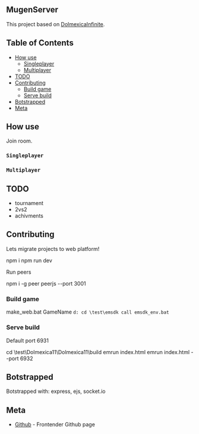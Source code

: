 ## MugenServer

This project based on [DolmexicaInfinite](https://github.com/CaptainDreamcast/DolmexicaInfinite).

## Table of Contents

- [How use](#how-use)
  - [Singleplayer](#singleplayer)
  - [Multiplayer](#multiplayer)
- [TODO](#todo)  
- [Contributing](contributing)
  - [Build game](#build-game)
  - [Serve build](#serve-build)
- [Botstrapped](#botstrapped)
- [Meta](#Meta)

## How use

Join room.

### `Singleplayer`

### `Multiplayer`

## TODO

* tournament
* 2vs2
* achivments

## Contributing

Lets migrate projects to web platform!

npm i
npm run dev

Run peers

npm i -g peer
peerjs --port 3001
 
### Build game

make_web.bat GameName
`
d:
cd \test\emsdk
call emsdk_env.bat
`

### Serve build

Default port 6931

cd \test\Dolmexica11\Dolmexica11\build
emrun index.html
emrun index.html --port 6932

## Botstrapped

Botstrapped with:
express, ejs, socket.io

## Meta

- [Github](https://github.com/Barklim) - Frontender Github page